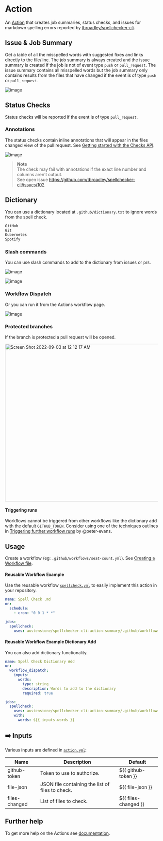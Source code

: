 # Action
An [Action](https://docs.github.com/en/actions) that creates job summaries, status checks, and issues for markdown spelling errors reported by [tbroadley/spellchecker-cli](https://github.com/tbroadley/spellchecker-cli).

## Issue & Job Summary
Get a table of all the misspelled words with suggested fixes and links directly to the file/line. The job summary is always created and the issue summary is created if the job is not of event type `push` or `pull_request`. The issue summary contains all misspelled words but the job summary only contains results from the files that have changed if the event is of type `push` or `pull_request`.

![image](https://user-images.githubusercontent.com/22425467/188254502-5f07ea12-f65e-4956-b46e-62645e63b02e.png)

## Status Checks
Status checks will be reported if the event is of type `pull_request`.
### Annotations
The status checks contain inline annotations that will appear in the files changed view of the pull request. See [Getting started with the Checks API](https://docs.github.com/en/rest/guides/getting-started-with-the-checks-api).

![image](https://user-images.githubusercontent.com/22425467/188254398-e1d99d0b-bc40-4787-b1fc-898b6ebf2a4e.png)

> **Note**
> <br>The check may fail with annotations if the exact line number and columns aren't output.<br>See open issue https://github.com/tbroadley/spellchecker-cli/issues/102

## Dictionary
You can use a dictionary located at `.github/dictionary.txt` to ignore words from the spell check.
```txt
GitHub
Git
Kubernetes
Spotify
```
### Slash commands
You can use slash commands to add to the dictionary from issues or prs.

![image](https://user-images.githubusercontent.com/22425467/188254700-5e917a37-42fc-45be-bd5e-05775d7aa1ce.png)

![image](https://user-images.githubusercontent.com/22425467/188254718-e5c41d9b-5df5-4e73-8525-5d1e60dbe1ea.png)

### Workflow Dispatch
Or you can run it from the Actions workflow page.

![image](https://user-images.githubusercontent.com/22425467/188254746-905428af-050f-483a-ab51-9280e78d722d.png)

### Protected branches
If the branch is protected a pull request will be opened.

<img width="518" alt="Screen Shot 2022-09-03 at 12 12 17 AM" src="https://user-images.githubusercontent.com/22425467/188255438-d97a54e2-9505-48c5-b937-de715b2b3838.png">

#### Triggering runs
Workflows cannot be triggered from other workflows like the dictionary add with the default `GITHUB_TOKEN`. Consider using one of the techniques outlines in [Triggering further workflow runs](https://github.com/peter-evans/create-pull-request/blob/main/docs/concepts-guidelines.md#triggering-further-workflow-runs) by @peter-evans.

## Usage
Create a workflow (eg: `.github/workflows/seat-count.yml`). See [Creating a Workflow file](https://help.github.com/en/articles/configuring-a-workflow#creating-a-workflow-file).

#### Reusable Workflow Example
Use the reusable workflow [`spellcheck.yml`](.github/workflows/spellcheck.yml) to easily implement this action in your repository.
```yml
name: Spell Check .md
on:
  schedule:
    - cron: "0 0 1 * *"

jobs:
  spellcheck:
    uses: austenstone/spellchecker-cli-action-summary/.github/workflows/spellcheck.yml@main
```
#### Reusable Workflow Example Dictionary Add
You can also add dictionary functionality.
```yml
name: Spell Check Dictionary Add
on:
  workflow_dispatch:
    inputs:
      words:
        type: string
        description: Words to add to the dictionary
        required: true

jobs:
  spellcheck:
    uses: austenstone/spellchecker-cli-action-summary/.github/workflows/spellcheck-dictionary-add.yml@main
    with:
      words: ${{ inputs.words }}
```

## ➡️ Inputs
Various inputs are defined in [`action.yml`](action.yml):

| Name | Description | Default |
| --- | - | - |
| github-token | Token to use to authorize. | ${{ github-token }} |
| file-json | JSON file containing the list of files to check. | ${{ file-json }} |
| files-changed | List of files to check. | ${{ files-changed }} |

<!-- 
## ⬅️ Outputs
| Name | Description |
| --- | - |
| output | The output. |
-->

## Further help
To get more help on the Actions see [documentation](https://docs.github.com/en/actions).
